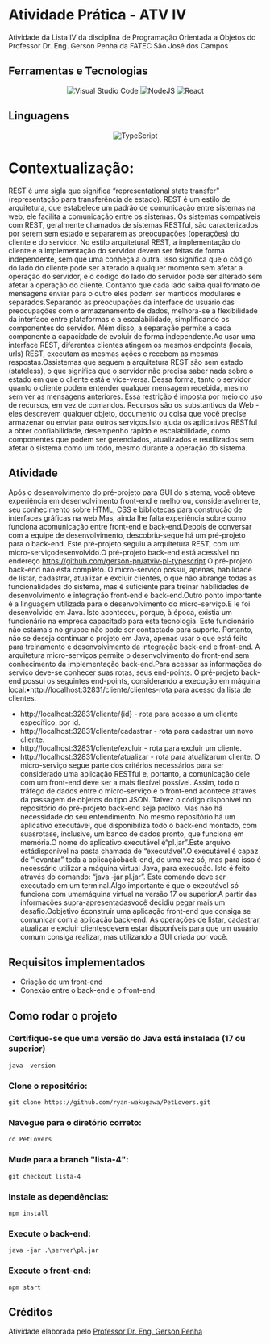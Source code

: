 
# Atividade Prática - ATV IV

Atividade da Lista IV da disciplina de Programação Orientada a Objetos do Professor Dr. Eng. Gerson Penha da FATEC São José dos Campos

## Ferramentas e Tecnologias

<div align="center">

![Visual Studio Code](https://img.shields.io/badge/Visual%20Studio%20Code-0078d7.svg?style=for-the-badge&logo=visual-studio-code&logoColor=white)
![NodeJS](https://img.shields.io/badge/node.js-6DA55F?style=for-the-badge&logo=node.js&logoColor=white)
![React](https://img.shields.io/badge/react-%2320232a.svg?style=for-the-badge&logo=react&logoColor=%2361DAFB)

</div>

## Linguagens

<div align="center">

![TypeScript](https://img.shields.io/badge/typescript-%23007ACC.svg?style=for-the-badge&logo=typescript&logoColor=white)

</div>

# Contextualização:

REST é uma sigla que significa “representational state transfer” (representação para transferência de estado). 
REST  é  um  estilo  de  arquitetura,  que  estabelece  um  padrão  de  comunicação  entre  sistemas  na  web,  ele facilita  a  comunicação  entre  os  sistemas.  Os  sistemas  compatíveis  com  REST,  geralmente  chamados  de sistemas  RESTful,  são  caracterizados  por  serem  sem  estado  e  separarem  as  preocupações  (operações)  do cliente e do servidor.
No  estilo  arquitetural  REST,  a  implementação  do  cliente  e  a  implementação  do  servidor  devem  ser  feitas  de forma  independente,  sem  que  uma  conheça  a  outra.  Isso  significa  que  o  código  do  lado  do  cliente  pode  ser alterado  a  qualquer  momento  sem  afetar  a  operação  do  servidor,  e  o  código  do  lado  do  servidor  pode  ser alterado  sem afetar  a  operação  do  cliente.  Contanto  que  cada  lado  saiba  qual  formato de  mensagens enviar para o outro eles podem ser mantidos modulares e separados.Separando  as  preocupações  da  interface  do  usuário  das  preocupações  com  o  armazenamento  de  dados, melhora-se a flexibilidade da interface entre plataformas e a escalabilidade, simplificando os componentes do servidor.   Além   disso,   a   separação   permite   a   cada   componente   a   capacidade   de   evoluir   de   forma independente.Ao usar uma interface REST, diferentes clientes atingem os mesmos endpoints (locais, urls) REST, executam as mesmas ações e recebem as mesmas respostas.Ossistemas  que  seguem  a  arquitetura  REST  são  sem  estado  (stateless),  o  que  significa  que  o  servidor  não precisa saber nada sobre o estado em que o cliente está e vice-versa. Dessa forma, tanto o servidor quanto o cliente  podem  entender  qualquer  mensagem  recebida,  mesmo  sem  ver  as  mensagens  anteriores.  Essa restrição é imposta por meio do uso de recursos, em vez de comandos. Recursos são os substantivos da Web -eles  descrevem  qualquer  objeto,  documento  ou  coisa  que  você  precise  armazenar  ou  enviar  para  outros serviços.Isto  ajuda os  aplicativos  RESTful  a  obter  confiabilidade,  desempenho  rápido  e  escalabilidade,  como componentes  que  podem  ser  gerenciados,  atualizados  e  reutilizados  sem  afetar  o  sistema  como  um  todo, mesmo durante a operação do sistema.

## Atividade

Após  o  desenvolvimento  do  pré-projeto  para  GUI  do  sistema,  você  obteve  experiência  em  desenvolvimento front-end e melhorou, consideravelmente, seu conhecimento sobre HTML, CSS e bibliotecas para construção de  interfaces  gráficas  na  web.Mas,  ainda  lhe  falta  experiência  sobre  como funciona  acomunicação  entre front-end e back-end.Depois de conversar com a equipe de desenvolvimento, descobriu-seque há um pré-projeto para o back-end. Este pré-projeto seguiu a arquitetura REST, com um micro-serviçodesenvolvido.O pré-projeto back-end está acessível no endereço https://github.com/gerson-pn/atviv-pl-typescript
O  pré-projeto  back-end  não  está  completo.  O  micro-serviço  possui,  apenas,  habilidade  de  listar,  cadastrar, atualizar  e  excluir  clientes,  o  que  não  abrange  todas  as  funcionalidades  do  sistema,  mas  é  suficiente  para treinar habilidades de desenvolvimento e integração front-end e back-end.Outro   ponto   importante   é   a   linguagem   utilizada   para   o   desenvolvimento   do   micro-serviço.E le   foi desenvolvido  em  Java.  Isto  aconteceu,  porque,  à  época,  existia  um  funcionário  na  empresa  capacitado  para esta tecnologia.  Este  funcionário não estámais  no  grupoe  não  pode  ser contactado para  suporte.  Portanto, não se deseja continuar o projeto em Java, apenas usar o que está feito para treinamento e desenvolvimento da  integração  back-end  e  front-end.  A  arquitetura  micro-serviços  permite  o  desenvolvimento  do  front-end sem conhecimento da implementação back-end.Para acessar as informações do serviço deve-se conhecer suas rotas, seus end-points. O pré-projeto back-end possui os seguintes end-points, considerando a execução em máquina local:•http://localhost:32831/cliente/clientes-rota para acesso da lista de clientes.
- http://localhost:32831/cliente/{id} - rota para acesso a um cliente específico, por id.
- http://localhost:32831/cliente/cadastrar - rota para cadastrar um novo cliente.
- http://localhost:32831/cliente/excluir - rota para excluir um cliente.
- http://localhost:32831/cliente/atualizar - rota para atualizarum cliente.
O micro-serviço segue parte dos critérios necessários para ser considerado uma aplicação RESTful e, portanto, a comunicação dele com um front-end deve ser a mais flexível possível. Assim, todo o tráfego de dados entre o  micro-serviço  e  o  front-end  acontece  através  da  passagem  de  objetos  do  tipo  JSON.
Talvez  o  código  disponível  no  repositório  do  pré-projeto  back-end  seja  prolixo.  Mas  não  há  necessidade  do seu  entendimento.  No  mesmo  repositório  há  um  aplicativo  executável,  que  disponibiliza  todo  o back-end montado,  com  suasrotase,  inclusive,  um  banco de  dados  pronto,  que  funciona  em  memória.O  nome  do aplicativo executável é“pl.jar”.Este arquivo estádisponível na pasta chamada de “executável”.O executável é capaz de “levantar” toda a aplicaçãoback-end,  de  uma  vez  só,  mas  para  isso  é  necessário utilizar a máquina virtual Java, para execução. Isto é feito através do comando: “java -jar pl.jar”. Este comando deve  ser  executado  em  um  terminal.Algo  importante  é  que  o  executável  só  funciona  com  umamáquina virtual na versão 17 ou superior.A partir das informações supra-apresentadasvocê decidiu pegar mais um desafio.Oobjetivo éconstruir uma aplicação  front-end  que  consiga  se  comunicar  com  a  aplicação  back-end.  As  operações  de listar,  cadastrar, atualizar  e  excluir  clientesdevem  estar  disponíveis  para  que  um  usuário  comum  consiga  realizar,  mas utilizando a GUI criada por você.

## Requisitos implementados

- Criação de um front-end
- Conexão entre o back-end e o front-end

## Como rodar o projeto

### Certifique-se que uma versão do Java está instalada (17 ou superior)

    java -version

### Clone o repositório:

    git clone https://github.com/ryan-wakugawa/PetLovers.git

### Navegue para o diretório correto:

    cd PetLovers

### Mude para a branch "lista-4":

    git checkout lista-4

### Instale as dependências:

    npm install

### Execute o back-end:

    java -jar .\server\pl.jar

### Execute o front-end:

    npm start

## Créditos

Atividade elaborada pelo [Professor Dr. Eng. Gerson Penha](https://github.com/gerson-pn)
